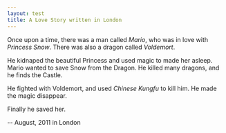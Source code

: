 ```yaml
---
layout: test
title: A Love Story written in London
---
```


Once upon a time, there was a man called *Mario*, who was in love with *Princess Snow*. There was also a dragon called *Voldemort*.

He kidnaped the beautiful Princess and used magic to made her asleep. Mario wanted to save Snow from the Dragon. He killed many dragons, and he finds the Castle.

He fighted with Voldemort, and used *Chinese Kungfu* to kill him. He made the magic disappear.

Finally he saved her.

-- August, 2011 in London